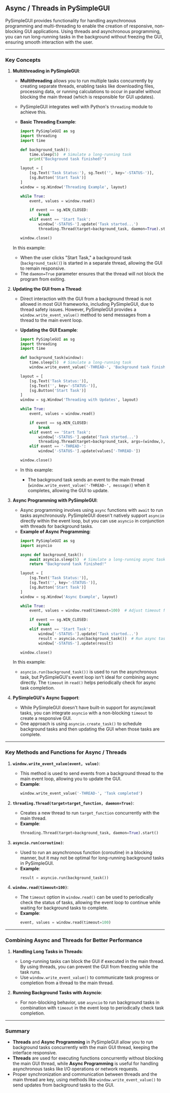 ## Async / Threads in PySimpleGUI

PySimpleGUI provides functionality for handling asynchronous programming and multi-threading to enable the creation of responsive, non-blocking GUI applications. Using threads and asynchronous programming, you can run long-running tasks in the background without freezing the GUI, ensuring smooth interaction with the user.

---

### Key Concepts

1. **Multithreading in PySimpleGUI**:
   - **Multithreading** allows you to run multiple tasks concurrently by creating separate threads, enabling tasks like downloading files, processing data, or running calculations to occur in parallel without blocking the main thread (which is responsible for GUI updates).
   - PySimpleGUI integrates well with Python's `threading` module to achieve this.

   - **Basic Threading Example**:
     ```python
     import PySimpleGUI as sg
     import threading
     import time

     def background_task():
         time.sleep(5)  # Simulate a long-running task
         print("Background task finished!")

     layout = [
         [sg.Text('Task Status:'), sg.Text('', key='-STATUS-')],
         [sg.Button('Start Task')]
     ]
     window = sg.Window('Threading Example', layout)

     while True:
         event, values = window.read()

         if event == sg.WIN_CLOSED:
             break
         elif event == 'Start Task':
             window['-STATUS-'].update('Task started...')
             threading.Thread(target=background_task, daemon=True).start()

     window.close()
     ```

   In this example:
   - When the user clicks "Start Task," a background task (`background_task()`) is started in a separate thread, allowing the GUI to remain responsive.
   - The `daemon=True` parameter ensures that the thread will not block the program from exiting.

2. **Updating the GUI from a Thread**:
   - Direct interaction with the GUI from a background thread is not allowed in most GUI frameworks, including PySimpleGUI, due to thread safety issues. However, PySimpleGUI provides a `window.write_event_value()` method to send messages from a thread to the main event loop.

   - **Updating the GUI Example**:
     ```python
     import PySimpleGUI as sg
     import threading
     import time

     def background_task(window):
         time.sleep(5)  # Simulate a long-running task
         window.write_event_value('-THREAD-', 'Background task finished!')

     layout = [
         [sg.Text('Task Status:')],
         [sg.Text('', key='-STATUS-')],
         [sg.Button('Start Task')]
     ]
     window = sg.Window('Threading with Updates', layout)

     while True:
         event, values = window.read()

         if event == sg.WIN_CLOSED:
             break
         elif event == 'Start Task':
             window['-STATUS-'].update('Task started...')
             threading.Thread(target=background_task, args=(window,), daemon=True).start()
         elif event == '-THREAD-':
             window['-STATUS-'].update(values['-THREAD-'])

     window.close()
     ```

   - In this example:
     - The background task sends an event to the main thread (`window.write_event_value('-THREAD-', message)`) when it completes, allowing the GUI to update.

3. **Async Programming with PySimpleGUI**:
   - Async programming involves using `async` functions with `await` to run tasks asynchronously. PySimpleGUI doesn't natively support `asyncio` directly within the event loop, but you can use `asyncio` in conjunction with threads for background tasks.
   - **Example of Async Programming**:
     ```python
     import PySimpleGUI as sg
     import asyncio

     async def background_task():
         await asyncio.sleep(5)  # Simulate a long-running async task
         return "Background task finished!"

     layout = [
         [sg.Text('Task Status:')],
         [sg.Text('', key='-STATUS-')],
         [sg.Button('Start Task')]
     ]
     window = sg.Window('Async Example', layout)

     while True:
         event, values = window.read(timeout=100)  # Adjust timeout for async events

         if event == sg.WIN_CLOSED:
             break
         elif event == 'Start Task':
             window['-STATUS-'].update('Task started...')
             result = asyncio.run(background_task())  # Run async task
             window['-STATUS-'].update(result)

     window.close()
     ```

   In this example:
   - `asyncio.run(background_task())` is used to run the asynchronous task, but PySimpleGUI's event loop isn't ideal for combining async directly. The `timeout` in `read()` helps periodically check for async task completion.

4. **PySimpleGUI's Async Support**:
   - While PySimpleGUI doesn't have built-in support for async/await tasks, you can integrate `asyncio` with a non-blocking `timeout` to create a responsive GUI.
   - One approach is using `asyncio.create_task()` to schedule background tasks and then updating the GUI when those tasks are complete.

---

### Key Methods and Functions for Async / Threads

1. **`window.write_event_value(event, value)`**:
   - This method is used to send events from a background thread to the main event loop, allowing you to update the GUI.
   - **Example**:
     ```python
     window.write_event_value('-THREAD-', 'Task completed')
     ```

2. **`threading.Thread(target=target_function, daemon=True)`**:
   - Creates a new thread to run `target_function` concurrently with the main thread.
   - **Example**:
     ```python
     threading.Thread(target=background_task, daemon=True).start()
     ```

3. **`asyncio.run(coroutine)`**:
   - Used to run an asynchronous function (coroutine) in a blocking manner, but it may not be optimal for long-running background tasks in PySimpleGUI.
   - **Example**:
     ```python
     result = asyncio.run(background_task())
     ```

4. **`window.read(timeout=100)`**:
   - The `timeout` option in `window.read()` can be used to periodically check the status of tasks, allowing the event loop to continue while waiting for background tasks to complete.
   - **Example**:
     ```python
     event, values = window.read(timeout=100)
     ```

---

### Combining Async and Threads for Better Performance

1. **Handling Long Tasks in Threads**:
   - Long-running tasks can block the GUI if executed in the main thread. By using threads, you can prevent the GUI from freezing while the task runs.
   - Use `window.write_event_value()` to communicate task progress or completion from a thread to the main thread.

2. **Running Background Tasks with Asyncio**:
   - For non-blocking behavior, use `asyncio` to run background tasks in combination with `timeout` in the event loop to periodically check task completion.

---

### Summary

- **Threads** and **Async Programming** in PySimpleGUI allow you to run background tasks concurrently with the main GUI thread, keeping the interface responsive.
- **Threads** are used for executing functions concurrently without blocking the main GUI thread, while **Async Programming** is useful for handling asynchronous tasks like I/O operations or network requests.
- Proper synchronization and communication between threads and the main thread are key, using methods like `window.write_event_value()` to send updates from background tasks to the GUI.